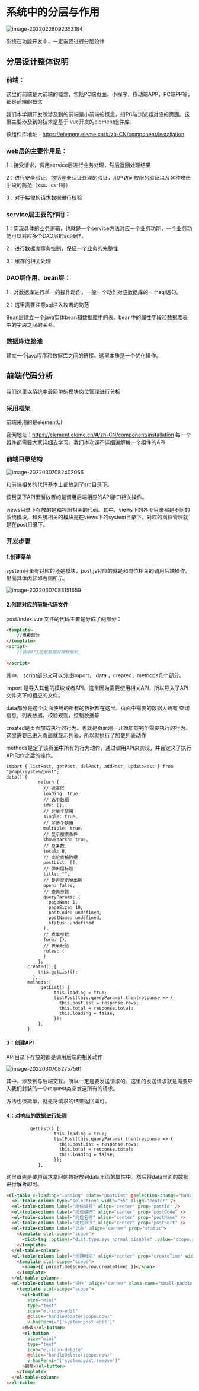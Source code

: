 # 系统中的分层与作用



![image-20220228092353184](02：系统功能中的分层设计.assets/image-20220228092353184.png)

系统在功能开发中，一定需要进行分层设计

## 分层设计整体说明



### 前端：

这里的前端是大前端的概念，包括PC端页面，小程序，移动端APP，PC端PP等，都是前端的概念

我们本学期开发所涉及到的前端是小前端的概念，指PC端浏览器对应的页面。这里主要涉及到的技术是基于 vue开发的element组件库。

该组件库地址：https://element.eleme.cn/#/zh-CN/component/installation

### web层的主要作用是：

1：接受请求，调用service层进行业务处理，然后返回处理结果

2：进行安全验证，包括登录认证处理的验证，用户访问权限的验证以及各种攻击手段的防范（xss、csrf等）

3：对于接收的请求数据进行校验

### service层主要的作用：

1：实现具体的业务逻辑，也就是一个service方法对应一个业务功能，一个业务功能可以对应多个DAO层的sql操作。

2：进行数据库事务控制，保证一个业务的完整性

3：缓存的相关处理

### DAO层作用、bean层：

1：对数据库进行单一的操作动作，一般一个动作对应数据库的一个sql语句。

2：这里需要注意sql注入攻击的防范

Bean层建立一个java实体bean和数据库中的表。bean中的属性字段和数据库表中的字段之间的关系。



### 数据库连接池

建立一个java程序和数据库之间的链接。这里本质是一个优化操作。

## 前端代码分析

我们这里以系统中最简单的模块岗位管理进行分析

### 采用框架

前端采用的是elementUI

官网地址：https://element.eleme.cn/#/zh-CN/component/installation 每一个组件都需要大家详细去学习。我们本次课不详细讲解每一个组件的API

### 前端目录结构

![image-20220307082402066](02：系统功能中的分层设计.assets/image-20220307082402066.png)

和前端相关的代码基本上都放到了src目录下。

该目录下API里面放置的是调用后端相应的API接口相关操作。

views目录下存放的是和视图相关的代码。其中，views下的各个目录都是不同的系统模块。和系统相关的模块是在views下的system目录下。对应的岗位管理就是在post目录下。



### 开发步骤

#### 1.创建菜单

system目录有对应的还是模块，post.js对应的就是和岗位相关的调用后端操作。里面具体内容如右侧所示。

![image-20220307083151659](02：系统功能中的分层设计.assets/image-20220307083151659.png)



#### 2.创建对应的前端代码文件

post/index.vue	文件的代码主要是分成了两部分：

```html
<template>
	//模板部分
</template>
<script>
	//调用API加载数据并模板解析
	
</script>
```

其中， script部分又可以分成import， data ，created，methods几个部分。

import 是导入其他的模块或者API。这里因为需要使用相关API，所以导入了API文件夹下的相应的文件。

data部分是这个页面使用的所有的数据都在这里。页面中需要的数据大致有 查询信息，列表数据，校验规则，控制数据等

created是页面加载执行的行为。也就是页面刚一开始加载完毕需要执行的行为。这里需要已进入页面就显示列表，所以就执行了加载列表动作

methods是定了该页面中所有的行为动作，通过调用API来实现，并且定义了执行API动作之后的操作。

```
import { listPost, getPost, delPost, addPost, updatePost } from "@/api/system/post";
data() {
            return {
              // 遮罩层
              loading: true,
              // 选中数组
              ids: [],
              // 非单个禁用
              single: true,
              // 非多个禁用
              multiple: true,
              // 显示搜索条件
              showSearch: true,
              // 总条数
              total: 0,
              // 岗位表格数据
              postList: [],
              // 弹出层标题
              title: "",
              // 是否显示弹出层
              open: false,
              // 查询参数
              queryParams: {
                pageNum: 1,
                pageSize: 10,
                postCode: undefined,
                postName: undefined,
                status: undefined
              },
              // 表单参数
              form: {},
              // 表单校验
              rules: {
              }
            };
	  	created() {
            this.getList();
          },
	    methods:{
	    	 getList() {
                  this.loading = true;
                  listPost(this.queryParams).then(response => {
                    this.postList = response.rows;
                    this.total = response.total;
                    this.loading = false;
                  });
    		},
	    }
```

#### 3：创建API

API目录下存放的都是调用后端的相关动作

![image-20220307082757581](02：系统功能中的分层设计.assets/image-20220307082757581.png)



其中，涉及到与后端交互。所以一定是要发送请求的。这里的发送请求就是需要导入我们封装的一个request类来发送所有的请求。

方法也很简单，就是将请求的结果返回即可。



#### 4：对响应的数据进行处理

```
		 getList() {
                  this.loading = true;
                  listPost(this.queryParams).then(response => {
                    this.postList = response.rows;
                    this.total = response.total;
                    this.loading = false;
                  });
    		},
```

这里首先是要将请求拿回的数据放到data里面的属性中。然后将data里面的数据进行解析即可。

```html
<el-table v-loading="loading" :data="postList" @selection-change="handleSelectionChange">
  <el-table-column type="selection" width="55" align="center" />
  <el-table-column label="岗位编号" align="center" prop="postId" />
  <el-table-column label="岗位编码" align="center" prop="postCode" />
  <el-table-column label="岗位名称" align="center" prop="postName" />
  <el-table-column label="岗位排序" align="center" prop="postSort" />
  <el-table-column label="状态" align="center" prop="status">
    <template slot-scope="scope">
      <dict-tag :options="dict.type.sys_normal_disable" :value="scope.row.status"/>
    </template>
  </el-table-column>
  <el-table-column label="创建时间" align="center" prop="createTime" width="180">
    <template slot-scope="scope">
      <span>{{ parseTime(scope.row.createTime) }}</span>
    </template>
  </el-table-column>
  <el-table-column label="操作" align="center" class-name="small-padding fixed-width">
    <template slot-scope="scope">
      <el-button
        size="mini"
        type="text"
        icon="el-icon-edit"
        @click="handleUpdate(scope.row)"
        v-hasPermi="['system:post:edit']"
      >修改</el-button>
      <el-button
        size="mini"
        type="text"
        icon="el-icon-delete"
        @click="handleDelete(scope.row)"
        v-hasPermi="['system:post:remove']"
      >删除</el-button>
    </template>
  </el-table-column>
</el-table>
```





